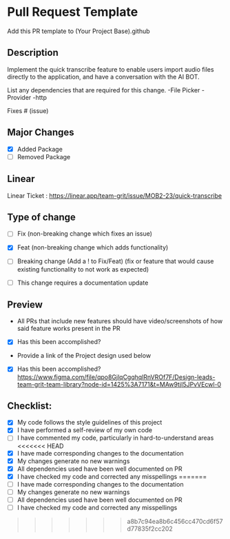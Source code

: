 # Pull Request Template
Add this PR template to (Your Project Base).github
## Description
Implement the quick transcribe feature to enable users import audio files directly to the application, and have a conversation with the AI BOT.

List any dependencies that are required for this change.
-File Picker
-Provider
-http

Fixes # (issue)


## Major Changes
- [x] Added Package
- [ ] Removed Package

## Linear
Linear Ticket : https://linear.app/team-grit/issue/MOB2-23/quick-transcribe

## Type of change
- [ ] Fix (non-breaking change which fixes an issue)
- [x] Feat (non-breaking change which adds functionality)
- [ ] Breaking change (Add a ! to Fix/Feat) (fix or feature that would cause           existing functionality to not work as expected)
- [ ] This change requires a documentation update


## Preview
- All PRs that include new features should have video/screenshots of how said feature works present in the PR
- [x] Has this been accomplished?
- Provide a link of the Project design used below
- [x] Has this been accomplished? https://www.figma.com/file/qpo8GjlqCgqhqlRnVROf7F/Design-leads-team-grit-team-library?node-id=1425%3A7171&t=MAw9tjI5JPvVEcwl-0


## Checklist:

- [x] My code follows the style guidelines of this project
- [x] I have performed a self-review of my own code
- [ ] I have commented my code, particularly in hard-to-understand areas
<<<<<<< HEAD
- [x] I have made corresponding changes to the documentation
- [x] My changes generate no new warnings
- [x] All dependencies used have been well documented on PR
- [x] I have checked my code and corrected any misspellings
=======
- [ ] I have made corresponding changes to the documentation
- [ ] My changes generate no new warnings
- [ ] All dependencies used have been well documented on PR
- [ ] I have checked my code and corrected any misspellings
>>>>>>> a8b7c94ea8b6c456cc470cd6f57d77835f2cc202
